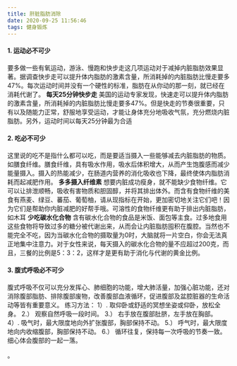 ```yaml
---
title: 肝脏脂肪消除
date: 2020-09-25 11:56:46
tags: 健身锻炼
---
```


#### 1. 运动必不可少
要多做一些有氧运动，游泳、慢跑和快步走这几项运动对于减掉内脏脂肪效果显著。据调查快步走可以提升体内脂肪的激素含量，所消耗掉的内脏脂肪比慢走要多47%。每次运动时间并没有一个硬性的标准，脂肪在从你动的那一刻，就已经在消耗代谢了。
**每天25分钟快步走**
美国的运动专家发现，快速走可以提升体内脂肪的激素含量，所消耗掉的内脏脂肪比慢走要多47%。但是快走的节奏很重要，只有以及随能力正常，舒服地享受运动，才能让身体充分地吸收气氛，充分燃烧内脏脂肪。另外，运动时间以每天25分钟最为合适
#### 2. 吃必不可少
这里说的吃不是指什么都可以吃，而是要适当摄入一些能够减去内脏脂肪的物质。如膳食纤维。膳食纤维，具有吸水作用，吸水后体积增大，从而产生饱腹感而减少能量摄入。摄入的热能减少，在肠道内营养的消化吸收也下降，最终使体内脂肪消耗而起减肥作用。
**多多摄入纤维素**
想要内脏成功瘦身，就不能缺少食物纤维。它可以让排泄顺畅，吸收有害物质和胆固醇，并将其排出体外。而含有食物纤维的美食有燕麦、绿豆、蕃茄、葡萄柚，请从现指标在开始，更加密切地关注它们吧！因为它们是帮助你内脏减肥的好帮手哦。可溶性的食物纤维更有助于排出内脏脂肪，如木耳
**少吃碳水化合物**
含有碳水化合物的食品是米饭、面包等主食。过多地食用这些食物将导致过多的糖分被代谢出来，从而会让内脏脂肪囤积在腹腔。当然也不能完全不吃，因为当碳水化合物的摄取量为0时，大脑就将一片空白，你会无法真正地集中注意力。对于女性来说，每天摄入的碳水化合物的量不应超过200克，而且，三餐的比例是5：3：2，这样才是更有助于消化与代谢的黄金比例。
#### 3. 腹式呼吸必不可少
腹式呼吸不仅可以充分发挥心、肺细胞的功能，增大肺活量，加强心脏功能，还对消除腹部脂肪、排除腹部废物，改善腹部血液循环，促进腹部及盆腔脏器的生命活动等皆有重要意义。
练习方法：
1）. 取仰卧或舒适的冥想坐姿或仰卧，放松全身。
2.） 观察自然呼吸一段时间。
3.） 右手放在腹部肚脐，左手放在胸部。
4）. 吸气时，最大限度地向外扩张腹部，胸部保持不动。
5.） 呼气时，最大限度地向内收缩腹部，胸部保持不动。
6.） 循环往复，保持每一次呼吸的节奏一致。细心体会腹部的一起一落。

。